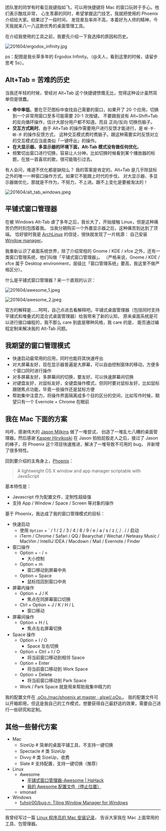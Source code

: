 

团队里的同学有时看见我键指如飞，可以用快捷键将 Mac 的窗口玩转于手心。他们表示酷炫非常，
心生羡慕的同时，希望掌握这门技艺，我就把使用的 Phoenix 介绍给大家。结果过了一段时间，
发现普及率并不高，本着好为人师的精神，今天我就来八一八这款优秀的桌面管理工具。

在介绍我使用的工具之前，我要先介绍一下我选择的原因和历史。

![201604/ergodox_infinity.jpg](https://e25ba8-log4d-c.dijingchao.com/upload_dropbox/201604/ergodox_infinity.jpg)

ps：配图是我长草多年的 Ergodox Infinity。（@夫人，看到这里的时候，请留步思考 5s）。

## Alt+Tab = 苦难的历史

当我还年轻的时候，曾经对 Alt+Tab 这个快捷键愤慨无比，觉得这种设计虽然简单但是很蠢。

<!-- more -->

- **命中率低**。要在茫茫图标中查找自己需要的窗口，如果开了 20 个应用，切换到一个非常用窗口至多可能需要 20-1 次按键。
  不要跟我说有 Alt+Shift+Tab 的反向循环操作，估计大部分用户都不知道。而且 正向/反向 切换伤脑子。
- **交互方式耗时**。由于 Alt+Tab 的操作需要用户进行反馈才能进行，是 `眼-手-眼-手` 的操作反馈方式，
  这种交互模式费时费脑子。跟这种需要实时反馈对立的交互模式应当是类似「一键呼出」的操作。
- **在大显示器、多显示器的环境下面，Alt-Tab 模式没有做任何优化**。
- 频繁切出窗口进行切换，容易让人分神，比如切换时候看到某个播放器的标题，在放一首喜欢的歌，很可能吸引过去。

有人会问，难道不优化都是缺陷么？
我的答案是肯定的。Alt+Tab 是几乎除鼠标之外的唯一一种窗口操作方式。如果它不能跟上时代的步伐，
对大显示器、多显示器做优化，那就是不作为，不努力，不上进。跟不上变化是要被淘汰的！

![201604/alt_tab_windows.jpeg](https://e25ba8-log4d-c.dijingchao.com/upload_dropbox/201604/alt_tab_windows.jpeg)

## 平铺式窗口管理器

在被 Windows Alt-Tab 虐了多年之后，我长大了，开始接触 Linux，但是这种痛苦仍然时刻包围着我。
当我分期购买一个外置显示器之后，这种痛苦到达到了顶端。
恰好彼时我是 [ArchLinux](https://www.archlinux.org/) 的信徒，很快就发现了一片桃源：
自己安装 [Window manager](https://wiki.archlinux.org/index.php/window_manager)。

我重新认识了桌面系统世界，除了介绍常规的 Gnome / KDE / xfce 之外，还有一类窗口管理系统，他们叫做「平铺式窗口管理器」。
（严格来说，Gnome / KDE / xfce 属于 Desktop environment，层级比「窗口管理系统」要高，我这里不做严格区分）。

什么是平铺式窗口管理器？来一个直观的认识：

![201604/awesome_1.jpeg](https://e25ba8-log4d-c.dijingchao.com/upload_dropbox/201604/awesome_1.jpeg)

![201604/awesome_2.jpeg](https://e25ba8-log4d-c.dijingchao.com/upload_dropbox/201604/awesome_2.jpeg)

官方的解释是……呵呵，自己点进去看解释吧。平铺式桌面管理器（包括同时支持平铺式和堆叠式的混合式桌面管理器）给我带来了新的认知，
原来桌面系统是可以进行接口编程的，我不那么 care 到底是哪种风格，我 care 的是，
能否通过编程定制来解决我的 Alt-Tab 问题。

## 我期望的窗口管理模式

- 快速启动最常用的应用，同时也能将其快速呼出
- 对大屏幕友好，现在显示器普遍是大屏幕，可以自由控制窗体的移动，方便多个窗口同时进行操作
- 对多屏幕友好，多屏幕间的切换，要友好。可以快速屏幕间切换
- 对键盘友好，对鼠标友好，全键盘操作模式，但同时要对鼠标友好，比如鼠标跟随焦点功能，毕竟一些操作还是鼠标方便
- 帮助集中注意力，将操作界面隔离成多个目的区分的空间，比如写作时候，期望只有一个 Evernote + Chrome 在眼前

## 我在 Mac 下面的方案

呜呼，感谢伟大的 [Jason Milkins](https://github.com/jasonm23/) 做了一堆尝试，
创造了一堆乱七八糟的桌面管理器。然后感谢 [Kasper Hirvikoski](https://github.com/kasper)
在 Jason 拍拍屁股走人之后，接过了 Jason 的棒子，将 Phoenix 这个项目快速推进，解决了一堆导致不可用的 bug，
并新增了很多特性。

回到要介绍的主角身上，[Phoenix](https://github.com/kasper/phoenix)：

> A lightweight OS X window and app manager scriptable with JavaScript

基本特性是：

- Javascript 作为配置文件，定制性超级强
- 支持 App / Window / Space / Screen 等对象的操作

基于 Phoenix，我达成了我的窗口管理模式的目标：

- 快速启动
  - 使用 `Option` + \` / 1 / 2 / 3 / 4 / 8 / 9 / e / a / s / z /, / . / / 启动
  - iTerm / Chrome / Safari / QQ / Bearychat / Wechat / Neteasy Music / MacVim / IntelliJ IDEA / Macdown / Mail / Evernote / Finder
- 窗口操作
  - Option + - / =
    - 大小控制
  - Option + m
    - 窗口移动到屏幕中央
  - Option + Space
    - 鼠标找回到窗口中央
- 屏幕内操作
  - Option + J / K
    - 焦点在同屏幕窗口切换
  - Ctrl + Option + J / K / H / L
    - 窗口移动
- 屏幕间操作
  - Option + H / L
    - 焦点左右屏幕切换
- Space 操作
  - Option + I / O
    - Space 左右切换
  - Option + Ctrl + I / O
    - 将当前窗口移动到相邻 Space
  - Option + Enter
    - 将当前窗口移动到 Work Space
  - Option + Delete
    - 将当前窗口移动到 Park Space
  - Work / Park Space 就是用来帮助我集中精力的

我的配置文件在 [.oOo./mac/phoenix at master · alswl/.oOo.](https://github.com/alswl/.oOo./tree/master/mac/phoenix)。
我的配置文件可以开箱即用，但这是我自己的工作模式，想要获得自己最舒适的效果，需要自己进行一些研究和定制。

## 其他一些替代方案

- Mac
  - SizeUp # 简单的桌面平铺工具，不支持一键切换
  - Spectacle # 类 SizeUp
  - Divvy # 类 SizeUp，收费
  - Slate # 支持配置，支持一键切换（推荐）
- Linux
  - Awesome
    - [平铺式窗口管理器-Awesome | HaHack](http://hahack.com/tools/awesome/)
    - [我的 Awesome 配置文件（停止位置）](https://github.com/alswl/awesome)
  - xmonad
- Windows
  - [fuhsjr00/bug.n: Tiling Window Manager for Windows](https://github.com/fuhsjr00/bug.n)

---

我曾经写过一篇 [Linux 程序员的 Mac 安装记录](http://blog.alswl.com/2013/12/mac/)，
告诉大家我在 Mac 上面常用的工具、包管理器。

